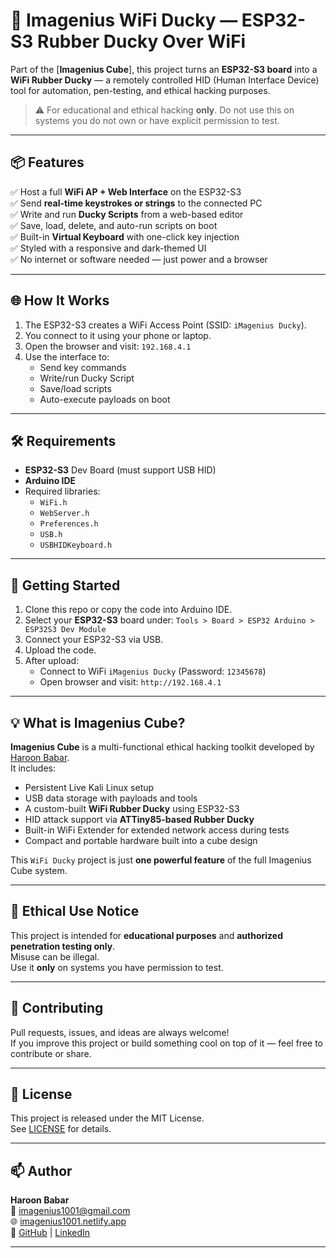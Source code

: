 # 🧠 Imagenius WiFi Ducky — ESP32-S3 Rubber Ducky Over WiFi

Part of the [**Imagenius Cube**], this project turns an **ESP32-S3 board** into a **WiFi Rubber Ducky** — a remotely controlled HID (Human Interface Device) tool for automation, pen-testing, and ethical hacking purposes.

> ⚠️ For educational and ethical hacking **only**. Do not use this on systems you do not own or have explicit permission to test.

---

## 📦 Features

✅ Host a full **WiFi AP + Web Interface** on the ESP32-S3  
✅ Send **real-time keystrokes or strings** to the connected PC  
✅ Write and run **Ducky Scripts** from a web-based editor  
✅ Save, load, delete, and auto-run scripts on boot  
✅ Built-in **Virtual Keyboard** with one-click key injection  
✅ Styled with a responsive and dark-themed UI  
✅ No internet or software needed — just power and a browser

---

## 🌐 How It Works

1. The ESP32-S3 creates a WiFi Access Point (SSID: `iMagenius Ducky`).
2. You connect to it using your phone or laptop.
3. Open the browser and visit: `192.168.4.1`
4. Use the interface to:
   - Send key commands
   - Write/run Ducky Script
   - Save/load scripts
   - Auto-execute payloads on boot

---

## 🛠️ Requirements

- **ESP32-S3** Dev Board (must support USB HID)
- **Arduino IDE**
- Required libraries:
  - `WiFi.h`
  - `WebServer.h`
  - `Preferences.h`
  - `USB.h`
  - `USBHIDKeyboard.h`

---

## 🚀 Getting Started

1. Clone this repo or copy the code into Arduino IDE.
2. Select your **ESP32-S3** board under:
   `Tools > Board > ESP32 Arduino > ESP32S3 Dev Module`
3. Connect your ESP32-S3 via USB.
4. Upload the code.
5. After upload:
   - Connect to WiFi `iMagenius Ducky` (Password: `12345678`)
   - Open browser and visit: `http://192.168.4.1`

---

## 💡 What is Imagenius Cube?

**Imagenius Cube** is a multi-functional ethical hacking toolkit developed by [Haroon Babar](https://github.com/DoctorImagenius).  
It includes:

- Persistent Live Kali Linux setup
- USB data storage with payloads and tools
- A custom-built **WiFi Rubber Ducky** using ESP32-S3
- HID attack support via **ATTiny85-based Rubber Ducky**
- Built-in WiFi Extender for extended network access during tests
- Compact and portable hardware built into a cube design

This `WiFi Ducky` project is just **one powerful feature** of the full Imagenius Cube system.

---

## 🔐 Ethical Use Notice

This project is intended for **educational purposes** and **authorized penetration testing only**.  
Misuse can be illegal.  
Use it **only** on systems you have permission to test.

---

## 🤝 Contributing

Pull requests, issues, and ideas are always welcome!  
If you improve this project or build something cool on top of it — feel free to contribute or share.

---

## 📃 License

This project is released under the MIT License.  
See [LICENSE](LICENSE) for details.

---

## 📫 Author

**Haroon Babar**  
📧 imagenius1001@gmail.com  
🌐 [imagenius1001.netlify.app](https://imagenius1001.netlify.app)  
🔗 [GitHub](https://github.com/DoctorImagenius) | [LinkedIn](https://www.linkedin.com/in/haroon-babar-imagenius1001)

---

